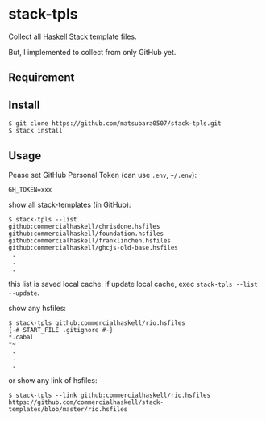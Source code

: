 # stack-tpls

Collect all [Haskell Stack](https://docs.haskellstack.org) template files.

But, I implemented to collect from only GitHub yet.

## Requirement

## Install

```
$ git clone https://github.com/matsubara0507/stack-tpls.git
$ stack install
```

## Usage

Pease set GitHub Personal Token (can use `.env`, `~/.env`):

```
GH_TOKEN=xxx
```

show all stack-templates (in GitHub):

```
$ stack-tpls --list
github:commercialhaskell/chrisdone.hsfiles
github:commercialhaskell/foundation.hsfiles
github:commercialhaskell/franklinchen.hsfiles
github:commercialhaskell/ghcjs-old-base.hsfiles
 .
 .
 .
```

this list is saved local cache.
if update local cache, exec `stack-tpls --list --update`.

show any hsfiles:

```
$ stack-tpls github:commercialhaskell/rio.hsfiles
{-# START_FILE .gitignore #-}
*.cabal
*~
 .
 .
 .
```

or show any link of hsfiles:

```
$ stack-tpls --link github:commercialhaskell/rio.hsfiles
https://github.com/commercialhaskell/stack-templates/blob/master/rio.hsfiles
```
